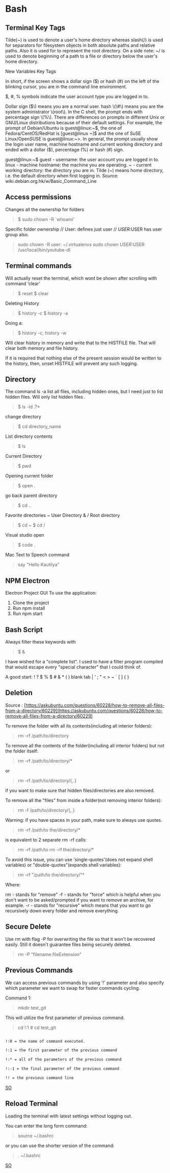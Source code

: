 # Bash

## Terminal Key Tags

Tilde\(~\) is used to denote a user's home directory whereas slash\(/\) is used for separators for filesystem objects in both absolute paths and relative paths. Also it is used for to represent the root directory. On a side note: ~/ is used to denote beginning of a path to a file or directory below the user's home directory.

New Variables Key Tags

In short, if the screen shows a dollar sign \($\) or hash \(\#\) on the left of the blinking cursor, you are in the command line environment.

$, \#, % symbols indicate the user account type you are logged in to.

Dollar sign \($\) means you are a normal user. hash \(\#\) means you are the system administrator \(root\). In the C shell, the prompt ends with percentage sign \(%\). There are differences on prompts in different Unix or GNU/Linux distributions because of their default settings. For example, the prompt of Debian/Ubuntu is guest@linux:~$, the one of Fedora/CentOS/RedHat is \[guest@linux ~\]$ and the one of SuSE Linux/OpenSUSE is guest@linux:~&gt;. In general, the prompt usually show the login user name, machine hostname and current working directory and ended with a dollar \($\), percentage \(%\) or hash \(\#\) sign.

guest@linux:~$ guest - username: the user account you are logged in to. linux - machine hostname: the machine you are operating. ~ - current working directory: the directory you are in. Tilde \(~\) means home directory, i.e. the default directory when first logging in. Source: wiki.debian.org.hk/w/Basic\_Command\_Line

## Access permissions

Changes all the ownership for folders

> $ sudo chown -R \`whoami'

Specific folder ownership // User: defines just user // $USER:$USER has user group also.

> sudo chown -R user: ~/.virtualenvs sudo chown $USER:$USER /usr/local/bin/youtube-dl

## Terminal commands

Will actually reset the terminal, which wont be shown after scrolling with command ‘clear’

> $ reset $ clear

Deleting History

> $ history -c $ history -a

Doing a:

> $ history -c; history -w

Will clear history in memory and write that to the HISTFILE file. That will clear both memory and file history.

If it is required that nothing else of the present session would be written to the history, then, unset HISTFILE will prevent any such logging.

## Directory

The command ls -a list all files, including hidden ones, but I need just to list hidden files. Will only list hidden files .

> $ ls -ld .?\*

change directory

> $ cd directory\_name

List directory contents

> $ ls

Current Directory

> $ pwd

Opening current folder

> $ open .

go back parent directory

> $ cd ..

Favorite directories ~ User Directory & / Root directory

> $ cd ~ $ cd /

Visual studio open

> $ code .

Mac Text to Speech command

> say "Hello Kautilya"

## NPM Electron

Electron Project GUI To use the application:

1. Clone the project
2. Run npm install
3. Run npm start

## Bash Script

Always filter these keywords with

> $ \&

I have wished for a "complete list". I used to have a filter program compiled that would escape every "special character" that I could think of.

A good start: ! ? $ % $ \# & \* \( \) blank tab \| ' ; " &lt; &gt;  ~ \` \[ \] { }

## Deletion

Source : [https://askubuntu.com/questions/60228/how-to-remove-all-files-from-a-directory/60229](https://askubuntu.com/questions/60228/how-to-remove-all-files-from-a-directory/60229)

To remove the folder with all its contents\(including all interior folders\):

> rm -rf /path/to/directory

To remove all the contents of the folder\(including all interior folders\) but not the folder itself:

> rm -rf /path/to/directory/\*

or

> rm -rf /path/to/directory/{_,._}

if you want to make sure that hidden files/directories are also removed.

To remove all the "files" from inside a folder\(not removing interior folders\):

> rm -f /path/to/directory/{_,._}

Warning: if you have spaces in your path, make sure to always use quotes.

> rm -rf /path/to the/directory/\*

is equivalent to 2 separate rm -rf calls:

> rm -rf /path/to rm -rf the/directory/\*

To avoid this issue, you can use 'single-quotes'\(does not expand shell variables\) or "double-quotes"\(expands shell variables\):

> rm -rf "/path/to the/directory/"\*

Where:

rm - stands for "remove" -f - stands for "force" which is helpful when you don't want to be asked/prompted if you want to remove an archive, for example. -r - stands for "recursive" which means that you want to go recursively down every folder and remove everything.

## Secure Delete

Use rm with flag -P for overwriting the file so that it won't be recovered easily. Still it doesn't guarantee files being securely deleted.

> rm -P "filename.fileExtension"


## Previous Commands

We can access previous commands by using '!' parameter and also specify which parameter we want to swap for faster commands cycling.

Command 1:
> mkdir test_git

This will utilize the first parameter of previous command.
> cd !:1 # cd test_git

```sh

!:0 = the name of command executed.

!:1 = the first parameter of the previous command

!:* = all of the parameters of the previous command

!:-1 = the final parameter of the previous command

!! = the previous command line

```

[SO](https://stackoverflow.com/a/9502698)



## Reload Terminal

Loading the terminal with latest settings without logging out. 

You can enter the long form command:

> source ~/.bashrc

or you can use the shorter version of the command:

> . ~/.bashrc

[SO](https://stackoverflow.com/questions/2518127/how-to-reload-bashrc-settings-without-logging-out-and-back-in-again)